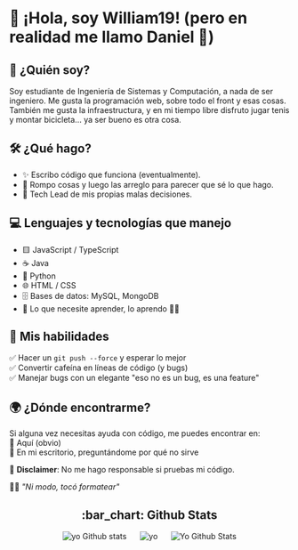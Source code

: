 # 👋 ¡Hola, soy William19! (pero en realidad me llamo Daniel 🤫)

## 🧐 ¿Quién soy?
Soy estudiante de Ingeniería de Sistemas y Computación, a nada de ser ingeniero. Me gusta la programación web, sobre todo el front y esas cosas. También me gusta la infraestructura, y en mi tiempo libre disfruto jugar tenis y montar bicicleta... ya ser bueno es otra cosa.

## 🛠️ ¿Qué hago?
- ✨ Escribo código que funciona (eventualmente).
- 🔧 Rompo cosas y luego las arreglo para parecer que sé lo que hago.
- 🎩 Tech Lead de mis propias malas decisiones.

## 💻 Lenguajes y tecnologías que manejo
- 🟨 JavaScript / TypeScript
- ☕ Java
- 🐍 Python
- 🌐 HTML / CSS
- 🗄️ Bases de datos: MySQL, MongoDB
- 🎯 Lo que necesite aprender, lo aprendo 🤷‍♂️

## 🤖 Mis habilidades
✅ Hacer un `git push --force` y esperar lo mejor  
✅ Convertir cafeína en líneas de código (y bugs)  
✅ Manejar bugs con un elegante "eso no es un bug, es una feature"  

## 🌍 ¿Dónde encontrarme?
Si alguna vez necesitas ayuda con código, me puedes encontrar en:  
📍 Aquí (obvio)  
📍 En mi escritorio, preguntándome por qué no sirve


💾 **Disclaimer**: No me hago responsable si pruebas mi código.   

🐱‍💻 _"Ni modo, tocó formatear"_

<h2 align="center">:bar_chart: Github Stats</h2>
<div align="center">
    <div style="display: inline-block; margin: 0 10px;">
        <img src="https://github-readme-stats.vercel.app/api/top-langs/?username=William19D&theme=tokyonight&hide_border=false&include_all_commits=false&count_private=false&layout=compact" alt="yo Github stats" />
    </div>
    <div style="display: inline-block; margin: 0 10px;">
        <img src="https://github-readme-streak-stats.herokuapp.com/?user=William19D&theme=tokyonight&hide_border=false" alt="yo" />
    </div>
    <div style="display: inline-block; margin: 0 10px;">
        <img src="https://github-readme-stats.vercel.app/api?username=William19D&theme=tokyonight&hide_border=false&include_all_commits=false&count_private=false" alt="Yo Github Stats" />
    </div>
</div>
